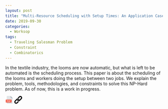 ```yaml
---
layout: post
title: "Multi-Resource Scheduling with Setup Times: An Application Case to the Textile Industry"
date: 2019-09-30
categories:
  - Worksop
tags:
  - Traveling Salesman Problem
  - Constraint
  - Combinatorics
---
```


In the textile industry, the looms are now automatic, but
what is left to be automated is the scheduling process. This paper is
about the scheduling of the looms and workers doing the setup between
two jobs. We explain the problem, tools, methodologies, and constraints
to solve this NP-Hard problem. As of now, this is a work in progress.

[<img src="/icons/pdf.png" width="25"/>](/workshops/Multi_Resource_Scheduling_with_Setup_Times.pdf)
[<img src="/icons/link.png" width="25"/>](https://cp2019.a4cp.org/dp_proceedings.html)

